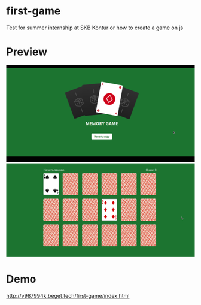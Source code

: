# first-game
Test for summer internship at SKB Kontur or how to create a game on js

# Preview
![](https://github.com/malcev-dmitry/first-game/blob/master/assets/images/preview/preview1.png)
![](https://github.com/malcev-dmitry/first-game/blob/master/assets/images/preview/preview3.png)

# Demo
http://v987994k.beget.tech/first-game/index.html
